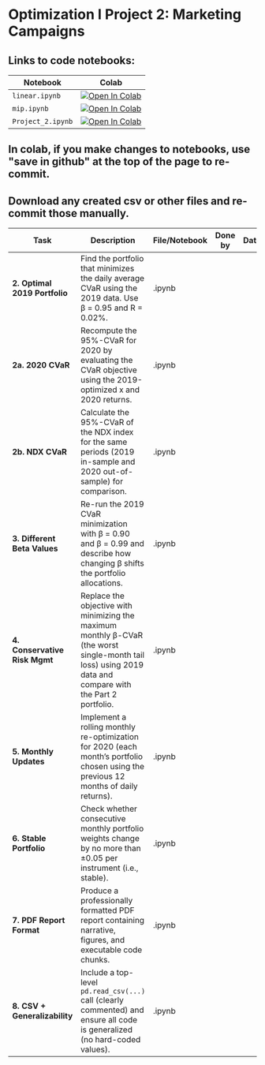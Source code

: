 # Optimization I Project 2: Marketing Campaigns

## Links to code notebooks:

| Notebook          | Colab |
|-------------------|-------|
| `linear.ipynb`    | [![Open In Colab](https://colab.research.google.com/assets/colab-badge.svg)](https://colab.research.google.com/github/ethandavenport/Optimization-I-Project-2/blob/main/linear.ipynb) |
| `mip.ipynb`       | [![Open In Colab](https://colab.research.google.com/assets/colab-badge.svg)](https://colab.research.google.com/github/ethandavenport/Optimization-I-Project-2/blob/main/mip.ipynb) |
| `Project_2.ipynb` | [![Open In Colab](https://colab.research.google.com/assets/colab-badge.svg)](https://colab.research.google.com/github/ethandavenport/Optimization-I-Project-2/blob/main/Project_2.ipynb) |


## In colab, if you make changes to notebooks, use "save in github" at the top of the page to re-commit.
## Download any created csv or other files and re-commit those manually.


| Task                               | Description                                                                                                                                                | File/Notebook   |  Done by  |  Date  | Notes |
|------------------------------------|------------------------------------------------------------------------------------------------------------------------------------------------------------|-----------------|-----------|--------| ------|
| **2. Optimal 2019 Portfolio**      | Find the portfolio that minimizes the daily average CVaR using the 2019 data. Use β = 0.95 and R = 0.02%.                                                  |          .ipynb |           |        |       |
| **2a. 2020 CVaR**                  | Recompute the 95%-CVaR for 2020 by evaluating the CVaR objective using the 2019-optimized x and 2020 returns.                                              |          .ipynb |           |        |       |
| **2b. NDX CVaR**                   | Calculate the 95%-CVaR of the NDX index for the same periods (2019 in-sample and 2020 out-of-sample) for comparison.                                       |          .ipynb |           |        |       |
| **3. Different Beta Values**       | Re-run the 2019 CVaR minimization with β = 0.90 and β = 0.99 and describe how changing β shifts the portfolio allocations.                                 |          .ipynb |           |        |       |
| **4. Conservative Risk Mgmt**      | Replace the objective with minimizing the maximum monthly β-CVaR (the worst single-month tail loss) using 2019 data and compare with the Part 2 portfolio. |          .ipynb |           |        |       |
| **5. Monthly Updates**             | Implement a rolling monthly re-optimization for 2020 (each month’s portfolio chosen using the previous 12 months of daily returns).                        |          .ipynb |           |        |       |
| **6. Stable Portfolio**            | Check whether consecutive monthly portfolio weights change by no more than ±0.05 per instrument (i.e., stable).                                            |          .ipynb |           |        |       |
| **7. PDF Report Format**           | Produce a professionally formatted PDF report containing narrative, figures, and executable code chunks.                                                   |          .ipynb |           |        |       |
| **8. CSV + Generalizability**      | Include a top-level `pd.read_csv(...)` call (clearly commented) and ensure all code is generalized (no hard-coded values).                                 |          .ipynb |           |        |       |
